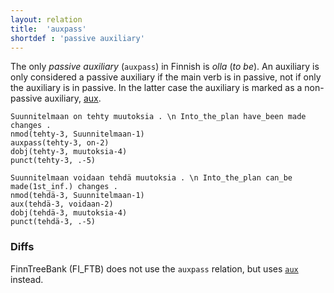 ```yaml
---
layout: relation
title:  'auxpass'
shortdef : 'passive auxiliary'
---
```


The only *passive auxiliary* (`auxpass`) in Finnish is *olla* (*to
be*). An auxiliary is only considered a passive auxiliary if the main
verb is in passive, not if only the auxiliary is in passive. In the
latter case the auxiliary is marked as a non-passive auxiliary,
[aux]().

<!-- TODO The distinction between the passive voice and the zeroth person is discussed in Section \ref{pass-vs-0th}. -->

<!-- fname:auxpass1.pdf -->
~~~ sdparse
Suunnitelmaan on tehty muutoksia . \n Into_the_plan have_been made changes .
nmod(tehty-3, Suunnitelmaan-1)
auxpass(tehty-3, on-2)
dobj(tehty-3, muutoksia-4)
punct(tehty-3, .-5)
~~~

<!-- fname:auxpass2.pdf -->
~~~ sdparse
Suunnitelmaan voidaan tehdä muutoksia . \n Into_the_plan can_be made(1st_inf.) changes .
nmod(tehdä-3, Suunnitelmaan-1)
aux(tehdä-3, voidaan-2)
dobj(tehdä-3, muutoksia-4)
punct(tehdä-3, .-5)
~~~

### Diffs

FinnTreeBank (FI_FTB) does not use the `auxpass` relation,
but uses [`aux`]() instead.
<!-- Interlanguage links updated Út zář 29 20:43:10 CEST 2020 -->
